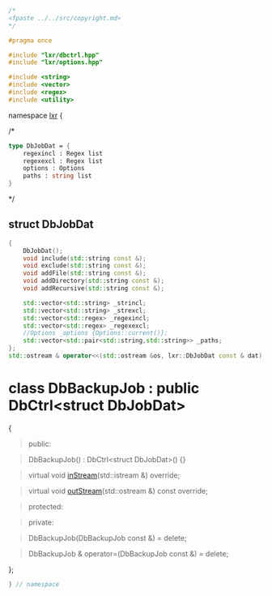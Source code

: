 ```cpp

/*
<fpaste ../../src/copyright.md>
*/

#pragma once

#include "lxr/dbctrl.hpp"
#include "lxr/options.hpp"

#include <string>
#include <vector>
#include <regex>
#include <utility>
````

namespace [lxr](namespace.list) {

/*

```fsharp
type DbJobDat = {
    regexincl : Regex list
    regexexcl : Regex list
    options : Options
    paths : string list
}
```
*/

## struct DbJobDat
```c++
{
    DbJobDat();
    void include(std::string const &);
    void exclude(std::string const &);
    void addFile(std::string const &);
    void addDirectory(std::string const &);
    void addRecursive(std::string const &);

    std::vector<std::string> _strincl;
    std::vector<std::string> _strexcl;
    std::vector<std::regex> _regexincl;
    std::vector<std::regex> _regexexcl;
    //Options _options {Options::current()};
    std::vector<std::pair<std::string,std::string>> _paths;
};
std::ostream & operator<<(std::ostream &os, lxr::DbJobDat const & dat);
```

# class DbBackupJob : public DbCtrl&lt;struct DbJobDat&gt;

{

>public:

>DbBackupJob() : DbCtrl&lt;struct DbJobDat&gt;() {}

>virtual void [inStream](dbbackupjob_functions.cpp.md)(std::istream &) override;

>virtual void [outStream](dbbackupjob_functions.cpp.md)(std::ostream &) const override;

>protected:

>private:

>DbBackupJob(DbBackupJob const &) = delete;

>DbBackupJob & operator=(DbBackupJob const &) = delete;

};

```cpp
} // namespace
```
